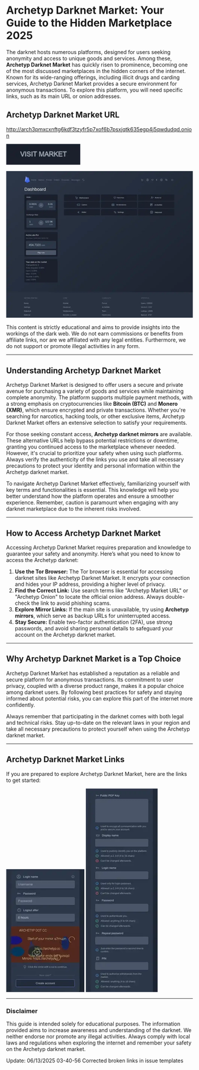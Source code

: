 # Archetyp Darknet Market: Your Guide to the Hidden Marketplace 2025

The darknet hosts numerous platforms, designed for users seeking anonymity and access to unique goods and services. Among these, **Archetyp Darknet Market** has quickly risen to prominence, becoming one of the most discussed marketplaces in the hidden corners of the internet. Known for its wide-ranging offerings, including illicit drugs and carding services, Archetyp Darknet Market provides a secure environment for anonymous transactions. To explore this platform, you will need specific links, such as its main URL or onion addresses.

## Archetyp Darknet Market URL

http://arch3pmxcxnftg6kdf3tzyfr5p7xof6b7psxjqtk635egp4j5qwdudqd.onion

[<img src="/static/pixel.webp" width="200">](http://arch3pmxcxnftg6kdf3tzyfr5p7xof6b7psxjqtk635egp4j5qwdudqd.onion)

<a href="http://arch3pmxcxnftg6kdf3tzyfr5p7xof6b7psxjqtk635egp4j5qwdudqd.onion"><img src="/static/selection.webp" alt="Archetyp Preview" style="max-width: 100%;"></a>

This content is strictly educational and aims to provide insights into the workings of the dark web. We do not earn commissions or benefits from affiliate links, nor are we affiliated with any legal entities. Furthermore, we do not support or promote illegal activities in any form.

---

## Understanding Archetyp Darknet Market

Archetyp Darknet Market is designed to offer users a secure and private avenue for purchasing a variety of goods and services while maintaining complete anonymity. The platform supports multiple payment methods, with a strong emphasis on cryptocurrencies like **Bitcoin (BTC)** and **Monero (XMR)**, which ensure encrypted and private transactions. Whether you're searching for narcotics, hacking tools, or other exclusive items, Archetyp Darknet Market offers an extensive selection to satisfy your requirements.

For those seeking constant access, **Archetyp darknet mirrors** are available. These alternative URLs help bypass potential restrictions or downtime, granting you continued access to the marketplace whenever needed. However, it's crucial to prioritize your safety when using such platforms. Always verify the authenticity of the links you use and take all necessary precautions to protect your identity and personal information within the Archetyp darknet market.

To navigate Archetyp Darknet Market effectively, familiarizing yourself with key terms and functionalities is essential. This knowledge will help you better understand how the platform operates and ensure a smoother experience. Remember, caution is paramount when engaging with any darknet marketplace due to the inherent risks involved.

---

## How to Access Archetyp Darknet Market

Accessing Archetyp Darknet Market requires preparation and knowledge to guarantee your safety and anonymity. Here’s what you need to know to access the Archetyp darknet:

1.  **Use the Tor Browser:** The Tor browser is essential for accessing darknet sites like Archetyp Darknet Market. It encrypts your connection and hides your IP address, providing a higher level of privacy.
2.  **Find the Correct Link:** Use search terms like "Archetyp Market URL" or "Archetyp Onion" to locate the official onion address. Always double-check the link to avoid phishing scams.
3.  **Explore Mirror Links:** If the main site is unavailable, try using **Archetyp mirrors**, which serve as backup URLs for uninterrupted access.
4.  **Stay Secure:** Enable two-factor authentication (2FA), use strong passwords, and avoid sharing personal details to safeguard your account on the Archetyp darknet market.

---

## Why Archetyp Darknet Market is a Top Choice

Archetyp Darknet Market has established a reputation as a reliable and secure platform for anonymous transactions. Its commitment to user privacy, coupled with a diverse product range, makes it a popular choice among darknet users. By following best practices for safety and staying informed about potential risks, you can explore this part of the internet more confidently.

Always remember that participating in the darknet comes with both legal and technical risks. Stay up-to-date on the relevant laws in your region and take all necessary precautions to protect yourself when using the Archetyp darknet market.

---

## Archetyp Darknet Market Links

If you are prepared to explore Archetyp Darknet Market, here are the links to get started:

<a href="http://arch3pmxcxnftg6kdf3tzyfr5p7xof6b7psxjqtk635egp4j5qwdudqd.onion"><img src="/static/runtime.webp" alt="Archetyp Login" style="max-width: 100%;"></a>
<a href="http://arch3pmxcxnftg6kdf3tzyfr5p7xof6b7psxjqtk635egp4j5qwdudqd.onion"><img src="/static/record.webp" alt="Archetyp Register" style="max-width: 100%;"></a>

---

### Disclaimer

This guide is intended solely for educational purposes. The information provided aims to increase awareness and understanding of the darknet. We neither endorse nor promote any illegal activities. Always comply with local laws and regulations when exploring the internet and remember your safety on the Archetyp darknet market.



Update:  06/13/2025 03-40-56 Corrected broken links in issue templates